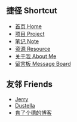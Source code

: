 ## 捷径 Shortcut
- [首页 Home](/)
- [项目 Project](/project)
- [笔记 Note](/posts/notes)
- [资源 Resource](/resource)
- [关于我 About Me](/about)
- [留言板 Message Board](/message-board)
## 友邻 Friends
- [Jerry](https://jerryhome.i2phides.me/)
- [Dustella](https://www.dustella.net/)
- [肯了个德的博客](https://leelaa.cn/)

<iframe id="player" style="display: none;" frameborder="no" border="0" marginwidth="0" marginheight="0" width=100% height=110 src="//music.163.com/outchain/player?type=0&id=12875647653&auto=0&height=90"></iframe>
<script>
    var player = document.getElementById('player');
    player.style.display = 'block';
</script>